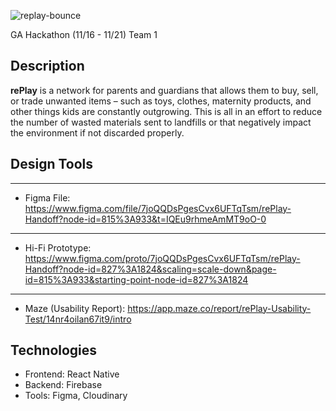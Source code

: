 ![replay-bounce](https://user-images.githubusercontent.com/104411072/203150498-d3a44e0a-b75c-4d4a-bdaf-8b5c7992cfa9.gif)

GA Hackathon (11/16 - 11/21) Team 1

## Description
**rePlay** is a network for parents and guardians that allows them to buy, sell, or trade unwanted items – such as toys, clothes, maternity products, and other things kids are constantly outgrowing. This is all in an effort to reduce the number of wasted materials sent to landfills or that negatively impact the environment if not discarded properly.

## Design Tools

---
- Figma File: https://www.figma.com/file/7joQQDsPgesCvx6UFTqTsm/rePlay-Handoff?node-id=815%3A933&t=IQEu9rhmeAmMT9oO-0
---
- Hi-Fi Prototype: https://www.figma.com/proto/7joQQDsPgesCvx6UFTqTsm/rePlay-Handoff?node-id=827%3A1824&scaling=scale-down&page-id=815%3A933&starting-point-node-id=827%3A1824
---
- Maze (Usability Report): https://app.maze.co/report/rePlay-Usability-Test/14nr4oilan67it9/intro

## Technologies

- Frontend: React Native
- Backend: Firebase
- Tools: Figma, Cloudinary

